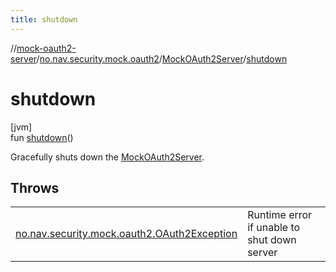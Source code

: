 ```yaml
---
title: shutdown
---
```

//[mock-oauth2-server](../../../index.html)/[no.nav.security.mock.oauth2](../index.html)/[MockOAuth2Server](index.html)/[shutdown](shutdown.html)



# shutdown



[jvm]\
fun [shutdown](shutdown.html)()



Gracefully shuts down the [MockOAuth2Server](index.html).



## Throws


| | |
|---|---|
| [no.nav.security.mock.oauth2.OAuth2Exception](../-o-auth2-exception/index.html) | Runtime error if unable to shut down server |



